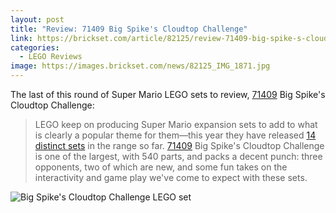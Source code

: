 ```yaml
---
layout: post
title: "Review: 71409 Big Spike's Cloudtop Challenge"
link: https://brickset.com/article/82125/review-71409-big-spike-s-cloudtop-challenge
categories:
  - LEGO Reviews
image: https://images.brickset.com/news/82125_IMG_1871.jpg
---
```


The last of this round of Super Mario LEGO sets to review, [71409](https://brickset.com/sets/71409-1) Big Spike's Cloudtop Challenge:

> LEGO keep on producing Super Mario expansion sets to add to what is clearly a popular theme for them—this year they have released [14 distinct sets](https://brickset.com/sets/subtheme-Expansion-Set/year-2022) in the range so far. [71409](https://brickset.com/sets/71409-1) Big Spike's Cloudtop Challenge is one of the largest, with 540 parts, and packs a decent punch: three opponents, two of which are new, and some fun takes on the interactivity and game play we've come to expect with these sets.

![Big Spike's Cloudtop Challenge LEGO set](https://images.brickset.com/news/82125_IMG_1871.jpg)
